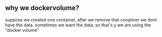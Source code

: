 why we dockervolume?
------------------------------------------------------------------------

suppose we created one container, after we remove that conatiner we dont have the data.
sometimes we want the data.
so that's y we are using the "docker volume"
